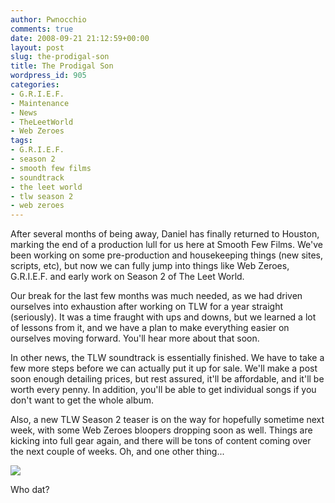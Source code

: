 ```yaml
---
author: Pwnocchio
comments: true
date: 2008-09-21 21:12:59+00:00
layout: post
slug: the-prodigal-son
title: The Prodigal Son
wordpress_id: 905
categories:
- G.R.I.E.F.
- Maintenance
- News
- TheLeetWorld
- Web Zeroes
tags:
- G.R.I.E.F.
- season 2
- smooth few films
- soundtrack
- the leet world
- tlw season 2
- web zeroes
---
```


After several months of being away, Daniel has finally returned to Houston, marking the end of a production lull for us here at Smooth Few Films. We've been working on some pre-production and housekeeping things (new sites, scripts, etc), but now we can fully jump into things like Web Zeroes, G.R.I.E.F. and early work on Season 2 of The Leet World.

Our break for the last few months was much needed, as we had driven ourselves into exhaustion after working on TLW for a year straight (seriously). It was a time fraught with ups and downs, but we learned a lot of lessons from it, and we have a plan to make everything easier on ourselves moving forward. You'll hear more about that soon.

In other news, the TLW soundtrack is essentially finished. We have to take a few more steps before we can actually put it up for sale. We'll make a post soon enough detailing prices, but rest assured, it'll be affordable, and it'll be worth every penny. In addition, you'll be able to get individual songs if you don't want to get the whole album.

Also, a new TLW Season 2 teaser is on the way for hopefully sometime next week, with some Web Zeroes bloopers dropping soon as well. Things are kicking into full gear again, and there will be tons of content coming over the next couple of weeks. Oh, and one other thing...

[![](http://smoothfewfilms.com/wp-content/uploads/2008/09/sizzlerteaser-128x104.jpg)](http://smoothfewfilms.com/wp-content/uploads/2008/09/sizzlerteaser.jpg)

Who dat?
